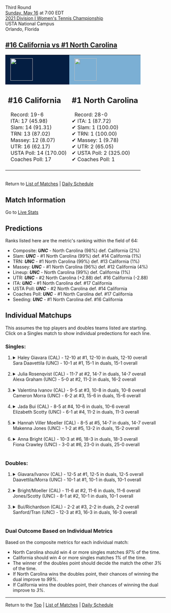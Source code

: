 Third Round[](#top)<a name="top"></a>  
[Sunday, May 16](../../schedule/05-16.md) at 7:00 EDT  
[2021 Division I Women's Tennis Championship](../index.md)  
USTA National Campus  
Orlando, Florida  
## [#16 California vs #1 North Carolina](https://www.ncaa.com/game/5833695)  

<table><tr style="background-color: #d9d9d9 !important"><td style="background-color: #041E42 !important"><img src="https://www.ncaa.com/sites/default/files/images/logos/schools/c/california.70.png" width="70" height="70" style="padding: 8px;" /></td><td style="background-color: #7BAFD4 !important"><img src="https://www.ncaa.com/sites/default/files/images/logos/schools/n/north-carolina.70.png" width="70" height="70" style="padding: 8px;" /></td></tr><tr>
<td>  

<h2>#16 California</h2>  
&nbsp; Record: 19-6<br>  
&nbsp; ITA: 17 (45.98)<br>  
&nbsp; Slam: 14 (91.31)<br>  
&nbsp; TRN: 13 (87.02)<br>  
&nbsp; Massey: 12 (8.07)<br>  
&nbsp; UTR: 16 (62.17)<br>  
&nbsp; USTA Poll: 14 (170.00)<br>  
&nbsp; Coaches Poll: 17<br>  
<br>  

</td>
<td>  

<h2>#1 North Carolina</h2>  
&nbsp; Record: 28-0<br>  
&#10004; ITA: 1 (87.72)<br>  
&#10004; Slam: 1 (100.00)<br>  
&#10004; TRN: 1 (100.00)<br>  
&#10004; Massey: 1 (9.78)<br>  
&#10004; UTR: 2 (65.05)<br>  
&#10004; USTA Poll: 2 (325.00)<br>  
&#10004; Coaches Poll: 1<br>  
<br>  

</td>
</tr></table>  


<br>Return to [List of Matches](../index.md) &#124; [Daily Schedule](../../schedule/05-16.md)

## Match Information  
Go to [Live Stats](http://scores.tennisticker.de/usa/ustanc/conf/lp.html?lid=83)  

## Predictions  

Ranks listed here are the metric's ranking within the field of 64:  
- Composite: ***UNC*** - North Carolina (98%) def. California (2%)  
- Slam: ***UNC*** - #1 North Carolina (99%) def. #14 California (1%)  
- TRN: ***UNC*** - #1 North Carolina (99%) def. #13 California (1%)  
- Massey: ***UNC*** - #1 North Carolina (96%) def. #12 California (4%)  
- Lineup: ***UNC*** - North Carolina (99%) def. California (1%)  
- UTR: ***UNC*** - #2 North Carolina (+2.88) def. #16 California (-2.88)  
- ITA: ***UNC*** - #1 North Carolina def. #17 California  
- USTA Poll: ***UNC*** - #2 North Carolina def. #14 California  
- Coaches Poll: ***UNC*** - #1 North Carolina def. #17 California  
- Seeding: ***UNC*** - #1 North Carolina def. #16 California  

## Individual Matchups  
This assumes the top players and doubles teams listed are starting.  
Click on a Singles match to show individual predections for each line.  

### Singles:  

<ol>
<li><details>
<summary markdown="span">Haley Giavara (CAL) - 12-10 at #1, 12-10 in duals, 12-10 overall<br>Sara Daavettila (UNC) - 10-1 at #1, 15-1 in duals, 15-1 overall</summary>
<h4>Predictions</h4><ul>
<li>Composite: <b><i>UNC</i></b> - Daavettila (89%) def. Giavara (11%)</li>  
<li>Slam: <b><i>UNC</i></b> - Daavettila (86%) def. Giavara (14%)</li>  
<li>TRN: <b><i>UNC</i></b> - Daavettila (95%) def. Giavara (5%)</li>  
<li>Massey: <b><i>UNC</i></b> - Daavettila (90%) def. Giavara (10%)</li>  
<li>UTR: <b><i>UNC</i></b> - Daavettila (85%) def. Giavara (15%)</li>  
<li>ITA: <b><i>UNC</i></b> - Daavettila (64.17) def. Giavara (18.44)</li>  
</ul>
</details>&nbsp;</li>
<li><details>
<summary markdown="span">Julia Rosenqvist (CAL) - 11-7 at #2, 14-7 in duals, 14-7 overall<br>Alexa Graham (UNC) - 5-0 at #2, 11-2 in duals, 16-2 overall</summary>
<h4>Predictions</h4><ul>
<li>Composite: <b><i>UNC</i></b> - Graham (86%) def. Rosenqvist (14%)</li>  
<li>Slam: <b><i>UNC</i></b> - Graham (91%) def. Rosenqvist (9%)</li>  
<li>TRN: <b><i>UNC</i></b> - Graham (90%) def. Rosenqvist (10%)</li>  
<li>Massey: <b><i>UNC</i></b> - Graham (81%) def. Rosenqvist (19%)</li>  
<li>UTR: <b><i>UNC</i></b> - Graham (84%) def. Rosenqvist (16%)</li>  
<li>ITA: <b><i>UNC</i></b> - Graham (15.03) def. Rosenqvist (2.23)</li>  
</ul>
</details>&nbsp;</li>
<li><details>
<summary markdown="span">Valentina Ivanov (CAL) - 9-5 at #3, 10-8 in duals, 10-8 overall<br>Cameron Morra (UNC) - 6-2 at #3, 15-6 in duals, 15-6 overall</summary>
<h4>Predictions</h4><ul>
<li>Composite: <b><i>UNC</i></b> - Morra (81%) def. Ivanov (19%)</li>  
<li>Slam: <b><i>UNC</i></b> - Morra (85%) def. Ivanov (15%)</li>  
<li>TRN: <b><i>UNC</i></b> - Morra (80%) def. Ivanov (20%)</li>  
<li>Massey: <b><i>UNC</i></b> - Morra (82%) def. Ivanov (18%)</li>  
<li>UTR: <b><i>UNC</i></b> - Morra (78%) def. Ivanov (22%)</li>  
<li>ITA: <b><i>UNC</i></b> - Morra (20.00) def. Ivanov (1.97)</li>  
</ul>
</details>&nbsp;</li>
<li><details>
<summary markdown="span">Jada Bui (CAL) - 8-5 at #4, 10-6 in duals, 10-6 overall<br>Elizabeth Scotty (UNC) - 6-1 at #4, 11-2 in duals, 11-3 overall</summary>
<h4>Predictions</h4><ul>
<li>Composite: <b><i>UNC</i></b> - Scotty (87%) def. Bui (13%)</li>  
<li>Slam: <b><i>UNC</i></b> - Scotty (88%) def. Bui (12%)</li>  
<li>TRN: <b><i>UNC</i></b> - Scotty (89%) def. Bui (11%)</li>  
<li>Massey: <b><i>UNC</i></b> - Scotty (81%) def. Bui (19%)</li>  
<li>UTR: <b><i>UNC</i></b> - Scotty (88%) def. Bui (12%)</li>  
<li>ITA: <b><i>UNC</i></b> - Scotty (5.93) def. Bui (1.95)</li>  
</ul>
</details>&nbsp;</li>
<li><details>
<summary markdown="span">Hannah Viller Moeller (CAL) - 8-5 at #5, 14-7 in duals, 14-7 overall<br>Makenna Jones (UNC) - 1-2 at #5, 13-2 in duals, 15-2 overall</summary>
<h4>Predictions</h4><ul>
<li>Composite: <b><i>UNC</i></b> - Jones (89%) def. Moeller (11%)</li>  
<li>Slam: <b><i>UNC</i></b> - Jones (91%) def. Moeller (9%)</li>  
<li>TRN: <b><i>UNC</i></b> - Jones (94%) def. Moeller (6%)</li>  
<li>Massey: <b><i>UNC</i></b> - Jones (85%) def. Moeller (15%)</li>  
<li>UTR: <b><i>UNC</i></b> - Jones (85%) def. Moeller (15%)</li>  
<li>ITA: <b><i>UNC</i></b> - Jones (18.39) def. Moeller (1.79)</li>  
</ul>
</details>&nbsp;</li>
<li><details>
<summary markdown="span">Anna Bright (CAL) - 10-3 at #6, 18-3 in duals, 18-3 overall<br>Fiona Crawley (UNC) - 3-0 at #6, 23-0 in duals, 25-0 overall</summary>
<h4>Predictions</h4><ul>
<li>Composite: <b><i>UNC</i></b> - Crawley (86%) def. Bright (14%)</li>  
<li>Slam: <b><i>UNC</i></b> - Crawley (95%) def. Bright (5%)</li>  
<li>TRN: <b><i>UNC</i></b> - Crawley (92%) def. Bright (8%)</li>  
<li>Massey: <b><i>UNC</i></b> - Crawley (75%) def. Bright (25%)</li>  
<li>UTR: <b><i>UNC</i></b> - Crawley (83%) def. Bright (17%)</li>  
<li>ITA: <b><i>UNC</i></b> - Crawley (16.89) def. Bright (2.79)</li>  
</ul>
</details>&nbsp;</li>
</ol>

### Doubles:  

<ol>
<li><details>
<summary markdown="span">Giavara/Ivanov (CAL) - 12-5 at #1, 12-5 in duals, 12-5 overall<br>Daavettila/Morra (UNC) - 10-1 at #1, 10-1 in duals, 10-1 overall</summary>
<br>Sorry, we don't have any metrics for this match
</details>&nbsp;</li>
<li><details>
<summary markdown="span">Bright/Moeller (CAL) - 11-6 at #2, 11-6 in duals, 11-6 overall<br>Jones/Scotty (UNC) - 8-1 at #2, 10-1 in duals, 10-1 overall</summary>
<br>Sorry, we don't have any metrics for this match
</details>&nbsp;</li>
<li><details>
<summary markdown="span">Bui/Richardson (CAL) - 2-2 at #3, 2-2 in duals, 2-2 overall<br>Sanford/Tran (UNC) - 12-3 at #3, 16-3 in duals, 16-3 overall</summary>
<br>Sorry, we don't have any metrics for this match
</details>&nbsp;</li>
</ol>

### Dual Outcome Based on Individual Metrics  
  
Based on the composite metrics for each individual match:  
- North Carolina should win 4 or more singles matches *97%* of the time.  
- California should win 4 or more singles matches *1%* of the time.  
- The winner of the doubles point should decide the match the other *3%* of the time.  
- If North Carolina wins the doubles point, their chances of winning the dual improve to *99%*.  
- If California wins the doubles point, their chances of winning the dual improve to *3%*.  
  
------

Return to the [Top](#top) &#124; [List of Matches](../index.md) &#124; [Daily Schedule](../../schedule/05-16.md)  
